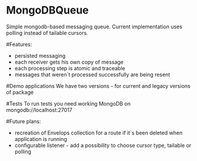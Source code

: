 # MongoDBQueue
Simple mongodb-based messaging queue. Current implementation uses polling instead of tailable cursors.

#Features:
- persisted messaging
- each receiver gets his own copy of message
- each processing step is atomic and traceable
- messages that weren`t processed successfully are being resent



#Demo applications
We have two versions - for current and legacy versions of package

#Tests
To run tests you need working MongoDB on mongodb://localhost:27017

#Future plans:
- recreation of Envelops collection for a route if it`s been deleted when application is running
- configurable listener - add a possibility to choose cursor type, tailable or polling



